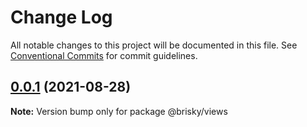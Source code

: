 # Change Log

All notable changes to this project will be documented in this file.
See [Conventional Commits](https://conventionalcommits.org) for commit guidelines.

## [0.0.1](https://github.com/xhl592576605/brisky/compare/v0.0.0...v0.0.1) (2021-08-28)

**Note:** Version bump only for package @brisky/views
